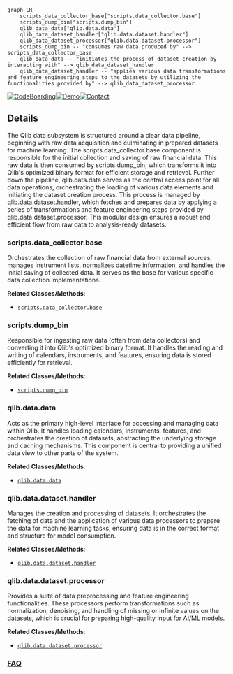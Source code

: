```mermaid
graph LR
    scripts_data_collector_base["scripts.data_collector.base"]
    scripts_dump_bin["scripts.dump_bin"]
    qlib_data_data["qlib.data.data"]
    qlib_data_dataset_handler["qlib.data.dataset.handler"]
    qlib_data_dataset_processor["qlib.data.dataset.processor"]
    scripts_dump_bin -- "consumes raw data produced by" --> scripts_data_collector_base
    qlib_data_data -- "initiates the process of dataset creation by interacting with" --> qlib_data_dataset_handler
    qlib_data_dataset_handler -- "applies various data transformations and feature engineering steps to the datasets by utilizing the functionalities provided by" --> qlib_data_dataset_processor
```

[![CodeBoarding](https://img.shields.io/badge/Generated%20by-CodeBoarding-9cf?style=flat-square)](https://github.com/CodeBoarding/GeneratedOnBoardings)[![Demo](https://img.shields.io/badge/Try%20our-Demo-blue?style=flat-square)](https://www.codeboarding.org/demo)[![Contact](https://img.shields.io/badge/Contact%20us%20-%20contact@codeboarding.org-lightgrey?style=flat-square)](mailto:contact@codeboarding.org)

## Details

The Qlib data subsystem is structured around a clear data pipeline, beginning with raw data acquisition and culminating in prepared datasets for machine learning. The scripts.data_collector.base component is responsible for the initial collection and saving of raw financial data. This raw data is then consumed by scripts.dump_bin, which transforms it into Qlib's optimized binary format for efficient storage and retrieval. Further down the pipeline, qlib.data.data serves as the central access point for all data operations, orchestrating the loading of various data elements and initiating the dataset creation process. This process is managed by qlib.data.dataset.handler, which fetches and prepares data by applying a series of transformations and feature engineering steps provided by qlib.data.dataset.processor. This modular design ensures a robust and efficient flow from raw data to analysis-ready datasets.

### scripts.data_collector.base
Orchestrates the collection of raw financial data from external sources, manages instrument lists, normalizes datetime information, and handles the initial saving of collected data. It serves as the base for various specific data collection implementations.


**Related Classes/Methods**:

- <a href="https://github.com/microsoft/qlib/blob/main/scripts/data_collector/base.py" target="_blank" rel="noopener noreferrer">`scripts.data_collector.base`</a>


### scripts.dump_bin
Responsible for ingesting raw data (often from data collectors) and converting it into Qlib's optimized binary format. It handles the reading and writing of calendars, instruments, and features, ensuring data is stored efficiently for retrieval.


**Related Classes/Methods**:

- <a href="https://github.com/microsoft/qlib/blob/main/scripts/dump_bin.py" target="_blank" rel="noopener noreferrer">`scripts.dump_bin`</a>


### qlib.data.data
Acts as the primary high-level interface for accessing and managing data within Qlib. It handles loading calendars, instruments, features, and orchestrates the creation of datasets, abstracting the underlying storage and caching mechanisms. This component is central to providing a unified data view to other parts of the system.


**Related Classes/Methods**:

- <a href="https://github.com/microsoft/qlib/blob/main/qlib/data/data.py" target="_blank" rel="noopener noreferrer">`qlib.data.data`</a>


### qlib.data.dataset.handler
Manages the creation and processing of datasets. It orchestrates the fetching of data and the application of various data processors to prepare the data for machine learning tasks, ensuring data is in the correct format and structure for model consumption.


**Related Classes/Methods**:

- <a href="https://github.com/microsoft/qlib/blob/main/qlib/data/dataset/handler.py" target="_blank" rel="noopener noreferrer">`qlib.data.dataset.handler`</a>


### qlib.data.dataset.processor
Provides a suite of data preprocessing and feature engineering functionalities. These processors perform transformations such as normalization, denoising, and handling of missing or infinite values on the datasets, which is crucial for preparing high-quality input for AI/ML models.


**Related Classes/Methods**:

- <a href="https://github.com/microsoft/qlib/blob/main/qlib/data/dataset/processor.py" target="_blank" rel="noopener noreferrer">`qlib.data.dataset.processor`</a>




### [FAQ](https://github.com/CodeBoarding/GeneratedOnBoardings/tree/main?tab=readme-ov-file#faq)